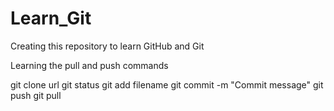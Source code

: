 # Learn_Git
Creating this repository to learn GitHub and Git

Learning the pull and push commands

git clone url
git status
git add filename
git commit -m "Commit message"
git push
git pull
